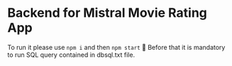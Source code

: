 # Backend for Mistral Movie Rating App

To run it please use `npm i` and then `npm start` :running:
Before that it is mandatory to run SQL query contained in dbsql.txt file.
